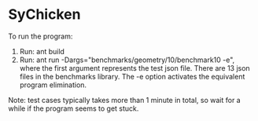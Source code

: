 # SyChicken
To run the program:
1. Run: ant build
2. Run: ant run -Dargs="benchmarks/geometry/10/benchmark10 -e", where the first argument represents the test json file.
There are 13 json files in the benchmarks library. The -e option activates the equivalent program elimination.

Note: test cases typically takes more than 1 minute in total, so wait for a while if the program seems to get stuck.